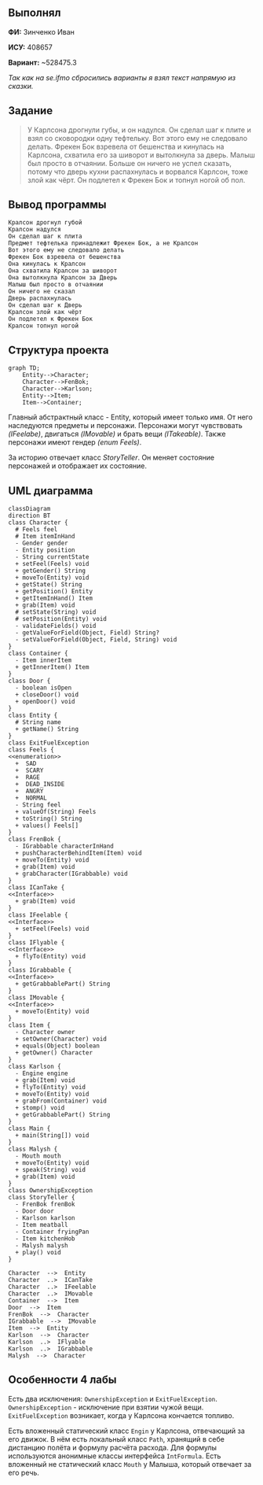 ## Выполнял
**ФИ:** Зинченко Иван

**ИСУ:** 408657

**Вариант:** ~528475.3

_Так как на se.ifmo сбросились варианты я взял текст напрямую из сказки._

## Задание

> У Карлсона дрогнули губы, и он надулся. Он сделал шаг к плите и взял со сковородки одну тефтельку. 
> Вот этого ему не следовало делать. Фрекен Бок взревела от бешенства и кинулась на Карлсона, схватила его за шиворот 
> и вытолкнула за дверь. Малыш был просто в отчаянии. Больше он ничего не успел сказать, потому что дверь кухни 
> распахнулась и ворвался Карлсон, тоже злой как чёрт. Он подлетел к Фрекен Бок и топнул ногой об пол.

## Вывод программы
```
Кралсон дрогнул губой
Кралсон надулся
Он сделал шаг к плита
Предмет тефтелька принадлежит Фрекен Бок, а не Кралсон
Вот этого ему не следовало делать
Фрекен Бок взревела от бешенства
Она кинулась к Кралсон
Она схватила Кралсон за шиворот
Она вытолкнула Кралсон за Дверь
Малыш был просто в отчаянии
Он ничего не сказал
Дверь распахнулась
Он сделал шаг к Дверь
Кралсон злой как чёрт
Он подлетел к Фрекен Бок
Кралсон топнул ногой
```

## Структура проекта
```mermaid
graph TD;
    Entity-->Character;
    Character-->FenBok;
    Character-->Karlson;
    Entity-->Item;
    Item-->Container;
```
Главный абстрактный класс - Entity, который имеет только имя. От него наследуются предметы и персонажи. 
Персонажи могут чувствовать *(IFeelabe)*, двигаться *(IMovable)* и брать вещи *(ITakeable)*. 
Также персонажи имеют гендер *(enum Feels)*.

За историю отвечает класс *StoryTeller*. Он меняет состояние персонажей и отображает их состояние.

## UML диаграмма
```mermaid
classDiagram
direction BT
class Character {
  # Feels feel
  # Item itemInHand
  - Gender gender
  - Entity position
  - String currentState
  + setFeel(Feels) void
  + getGender() String
  + moveTo(Entity) void
  + getState() String
  + getPosition() Entity
  + getItemInHand() Item
  + grab(Item) void
  # setState(String) void
  # setPosition(Entity) void
  - validateFields() void
  - getValueForField(Object, Field) String?
  - setValueForField(Object, Field, String) void
}
class Container {
  - Item innerItem
  + getInnerItem() Item
}
class Door {
  - boolean isOpen
  + closeDoor() void
  + openDoor() void
}
class Entity {
  # String name
  + getName() String
}
class ExitFuelException
class Feels {
<<enumeration>>
  +  SAD
  +  SCARY
  +  RAGE
  +  DEAD_INSIDE
  +  ANGRY
  +  NORMAL
  - String feel
  + valueOf(String) Feels
  + toString() String
  + values() Feels[]
}
class FrenBok {
  - IGrabbable characterInHand
  + pushCharacterBehindItem(Item) void
  + moveTo(Entity) void
  + grab(Item) void
  + grabCharacter(IGrabbable) void
}
class ICanTake {
<<Interface>>
  + grab(Item) void
}
class IFeelable {
<<Interface>>
  + setFeel(Feels) void
}
class IFlyable {
<<Interface>>
  + flyTo(Entity) void
}
class IGrabbable {
<<Interface>>
  + getGrabbablePart() String
}
class IMovable {
<<Interface>>
  + moveTo(Entity) void
}
class Item {
  - Character owner
  + setOwner(Character) void
  + equals(Object) boolean
  + getOwner() Character
}
class Karlson {
  - Engine engine
  + grab(Item) void
  + flyTo(Entity) void
  + moveTo(Entity) void
  + grabFrom(Container) void
  + stomp() void
  + getGrabbablePart() String
}
class Main {
  + main(String[]) void
}
class Malysh {
  - Mouth mouth
  + moveTo(Entity) void
  + speak(String) void
  + grab(Item) void
}
class OwnershipException
class StoryTeller {
  - FrenBok frenBok
  - Door door
  - Karlson karlson
  - Item meatball
  - Container fryingPan
  - Item kitchenHob
  - Malysh malysh
  + play() void
}

Character  -->  Entity 
Character  ..>  ICanTake 
Character  ..>  IFeelable 
Character  ..>  IMovable 
Container  -->  Item 
Door  -->  Item 
FrenBok  -->  Character 
IGrabbable  -->  IMovable 
Item  -->  Entity 
Karlson  -->  Character 
Karlson  ..>  IFlyable 
Karlson  ..>  IGrabbable 
Malysh  -->  Character 
```

## Особенности 4 лабы
Есть два исключения: `OwnershipException` и `ExitFuelException`. `OwnershipException` - исключение при взятии чужой вещи.
`ExitFuelException` возникает, когда у Карлсона кончается топливо.

Есть вложенный статический класс `Engin` у Карлсона, отвечающий за его движок. В нём есть локальный класс `Path`, хранящий
в себе дистанцию полёта и формулу расчёта расхода. Для формулы используются анонимные классы интерфейса `IntFormula`.
Есть вложенный не статический класс `Mouth` у Малыша, который отвечает за его речь.